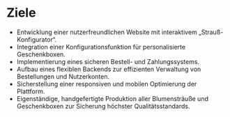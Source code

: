 # Ziele
- Entwicklung einer nutzerfreundlichen Website mit interaktivem „Strauß-Konfigurator“.
- Integration einer Konfigurationsfunktion für personalisierte Geschenkboxen.
- Implementierung eines sicheren Bestell- und Zahlungssystems.
- Aufbau eines flexiblen Backends zur effizienten Verwaltung von Bestellungen und Nutzerkonten.
- Sicherstellung einer responsiven und mobilen Optimierung der Plattform.
- Eigenständige, handgefertigte Produktion aller Blumensträuße und Geschenkboxen zur Sicherung höchster Qualitätsstandards.

